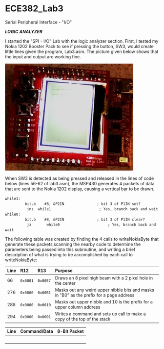 ECE382_Lab3
===========

Serial Peripheral Interface - "I/O"


__*LOGIC ANALYZER*__

I started the "SPI - I/O" Lab with the logic analyzer section. First, I tested my Nokia 1202 Booster Pack to see if pressing the button, SW3, would create little lines given the program, Lab3.asm. The picture given below shows that the input and output are working fine.

![](https://github.com/dustyweisner/ECE382_Lab3/blob/master/Images/LCD_SW3_IO.jpg?raw=true)

When SW3 is detected as being pressed and released in the lines of code below (lines 56-62 of lab3.asm), the MSP430 generates 4 packets of data that are sent to the Nokia 1202 display, causing a vertical bar to be drawn.

`while1:`  
`	       bit.b	#8, &P2IN				; bit 3 of P1IN set?       `  
`	       jnz 	while1						; Yes, branch back and wait`  
`while0:                                                   `  
`	       bit.b	#8, &P2IN				; bit 3 of P1IN clear?     `  
`	       jz		while0						; Yes, branch back and wait`

The following table was created by finding the 4 calls to writeNokiaByte that generate these packets,scanning the nearby code to determine the parameters being passed into this subroutine, and writing a brief description of what is trying to be accomplished by each call to writeNokiaByte:

|__Line__|__R12__|__R13__|__Purpose__|
|:-----|:-----|:-----|:-----|
|66|`0x0001`|`0x00E7`| Draws an 8 pixel high beam with a 2 pixel hole in the center|
|276|`0x0000`|`0x00B1`|Masks out any weird upper nibble bits and masks in "B0" as the prefix for a page address|
|288|`0x0000`|`0x0010`|Masks out upper nibble and 10 is the prefix for a upper column address|
|294|`0x0000`|`0x0001`|Writes a command and sets up call to make a copy of the top of the stack|

|__Line__|__Command/Data__|__8-Bit Packet__|
|:-----|:-----|:-----|
|||
|||
|||
|||
|||
